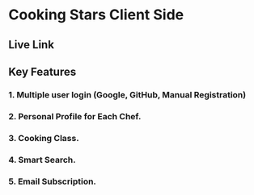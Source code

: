 # Cooking Stars Client Side
## Live Link
## Key Features
### 1. Multiple user login (Google, GitHub, Manual Registration)
### 2. Personal Profile for Each Chef.
### 3. Cooking Class.
### 4. Smart Search.
### 5. Email Subscription.
